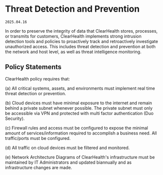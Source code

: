 # Threat Detection and Prevention

`2025.04.16`

In order to preserve the integrity of data that ClearHealth stores, processes,
or transmits for customers, ClearHealth implements strong intrusion detection
tools and policies to proactively track and retroactively investigate
unauthorized access. This includes threat detection and prevention at both the
network and host level, as well as threat intelligence monitoring.

## Policy Statements

ClearHealth policy requires that:

(a) All critical systems, assets, and environments must implement real time
threat detection or prevention.

(b) Cloud devices must have minimal exposure to the internet and remain behind a
private subnet whenever possible. The private subnet must only be accessible via
VPN and protected with multi factor authentication (Duo Security).

(c) Firewall rules and access must be configured to expose the minimal amount of
services/information required to accomplish a business need. All traffic/ports
must be configured.

(d) All traffic on cloud devices must be filtered and monitored.

(e) Network Architecture Diagrams of ClearHealth's infrastructure must be
maintained by IT Administrators and updated biannually and as infrastructure
changes are made.
